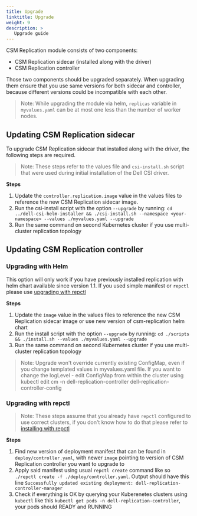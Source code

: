 ```yaml
---
title: Upgrade
linktitle: Upgrade
weight: 9
description: >
   Upgrade guide
---
```


CSM Replication module consists of two components: 
* CSM Replication sidecar (installed along with the driver) 
* CSM Replication controller

Those two components should be upgraded separately. When upgrading them ensure that you use same versions for both sidecar and
controller, because different versions could be incompatible with each other. 

> Note: While upgrading the module via helm, `replicas` variable in `myvalues.yaml` can be at most one less than the number of worker nodes.

## Updating CSM Replication sidecar

To upgrade CSM Replication sidecar that installed along with the driver, the following steps are required. 

>Note: These steps refer to the values file and `csi-install.sh` script that were used during initial installation of the Dell CSI driver.

**Steps**

1. Update the `controller.replication.image` value in the values files to reference the new CSM Replication sidecar image.
2. Run the csi-install script with the option `--upgrade` by running: `cd ../dell-csi-helm-installer && ./csi-install.sh --namespace <your-namespace> --values ./myvalues.yaml --upgrade`
3. Run the same command on second Kubernetes cluster if you use multi-cluster replication topology


## Updating CSM Replication controller

### Upgrading with Helm

This option will only work if you have previously installed replication with helm chart available since version 1.1. If you used simple manifest or `repctl` please use [upgrading with repctl](#upgrading-with-repctl)

**Steps**
1. Update the `image` value in the values files to reference the new CSM Replication sidecar image or use new version of csm-replication helm chart
2. Run the install script with the option `--upgrade` by running: `cd ./scripts && ./install.sh --values ./myvalues.yaml --upgrade`
3. Run the same command on second Kubernetes cluster if you use multi-cluster replication topology

> Note: Upgrade won't override currently existing ConfigMap, even if you change templated values in myvalues.yaml file. If you want to change the logLevel - edit ConfigMap from within the cluster using kubectl edit cm -n dell-replication-controller dell-replication-controller-config



### Upgrading with repctl

> Note: These steps assume that you already have `repctl` configured to use correct clusters, if you don't know how to do that please refer to [installing with repctl](./deployment/install-repctl.md) 


**Steps**
1. Find new version of deployment manifest that can be found in `deploy/controller.yaml`, with newer `image` pointing to version of CSM Replication controller you want to upgrade to 
2. Apply said manifest using usual `repctl create` command like so 
`./repctl create -f ./deploy/controller.yaml`. Output should have this line `Successfully updated existing deployment: dell-replication-controller-manager` 
3. Check if everything is OK by querying your Kuberenetes clusters using `kubectl` like this `kubectl get pods -n dell-replication-controller`, your pods should READY and RUNNING
